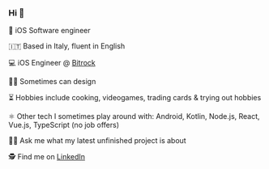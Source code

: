 ### Hi 👋

📱 iOS Software engineer

🇮🇹 Based in Italy, fluent in English

💻 iOS Engineer @ [Bitrock](https://bitrock.it/)

👨‍🎨 Sometimes can design

⏳ Hobbies include cooking, videogames, trading cards & trying out hobbies

⚛ Other tech I sometimes play around with: Android, Kotlin, Node.js, React, Vue.js, TypeScript (no job offers)

👨‍🎨 Ask me what my latest unfinished project is about

🕵️ Find me on [LinkedIn](https://www.linkedin.com/in/mattia-contin)
